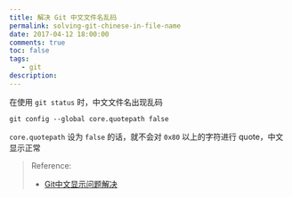 ```yaml
---
title: 解决 Git 中文文件名乱码
permalink: solving-git-chinese-in-file-name
date: 2017-04-12 18:00:00
comments: true
toc: false
tags:
   - git
description:
---
```

在使用 `git status` 时，中文文件名出现乱码

```
git config --global core.quotepath false
```
`core.quotepath` 设为 `false` 的话，就不会对 `0x80` 以上的字符进行 quote，中文显示正常

<!--more -->

> Reference:
> - [Git中文显示问题解决](http://xstarcd.github.io/wiki/shell/git_chinese.html)
